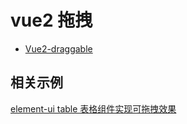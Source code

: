 # vue2 拖拽

- [Vue2-draggable](https://github.com/SortableJS/Vue.Draggable)

## 相关示例

[](https://blog.csdn.net/qq_39167934/article/details/103144580)
[element-ui table 表格组件实现可拖拽效果](https://zhuanlan.zhihu.com/p/77681533)
[](https://blog.csdn.net/vsapx/article/details/102484395)
[](https://blog.csdn.net/qq_39065815/article/details/117027397)
